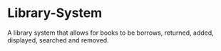 # Library-System
A library system that allows for books to be borrows, returned, added, displayed, searched and removed. 
